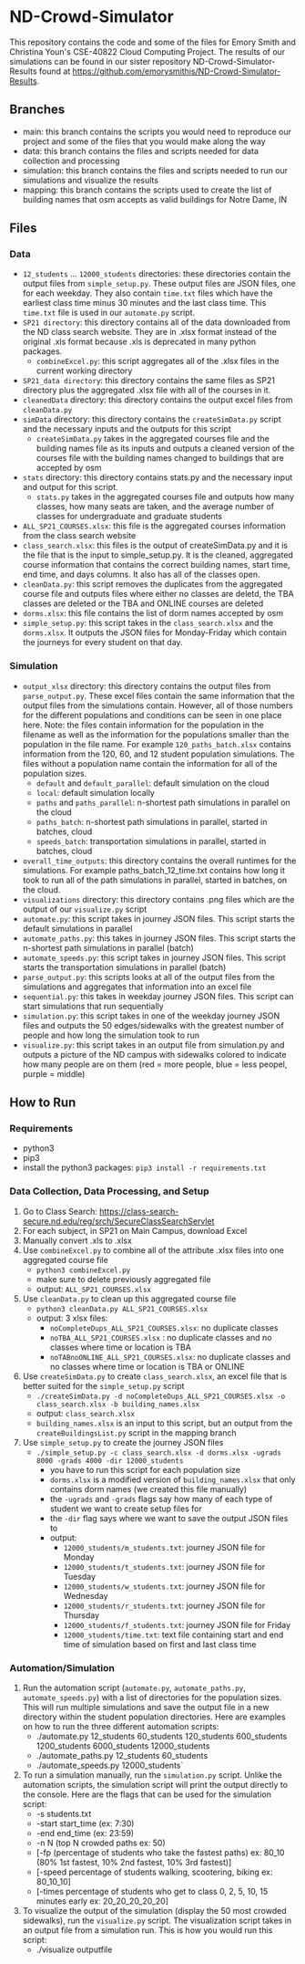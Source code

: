 # ND-Crowd-Simulator
This repository contains the code and some of the files for Emory Smith and Christina Youn's CSE-40822 Cloud Computing Project. The results of our simulations can be found in our sister repository ND-Crowd-Simulator-Results found at https://github.com/emorysmithis/ND-Crowd-Simulator-Results. 

## Branches 
- main: this branch contains the scripts you would need to reproduce our project and some of the files that you would make along the way 
- data: this branch contains the files and scripts needed for data collection and processing 
- simulation: this branch contains the files and scripts needed to run our simulations and visualize the results
- mapping: this branch contains the scripts used to create the list of building names that osm accepts as valid buildings for Notre Dame, IN 

## Files 
### Data 
- `12_students` ... `12000_students` directories: these directories contain the output files from `simple_setup.py`. These output files are JSON files, one for each weekday. They also contain `time.txt` files which have the earliest class time minus 30 minutes and the last class time. This `time.txt` file is used in our `automate.py` script. 
- `SP21 directory`: this directory contains all of the data downloaded from the ND class search website. They are in .xlsx format instead of the original .xls format because .xls is deprecated in many python packages.
    - `combineExcel.py`: this script aggregates all of the .xlsx files in the current working directory 
- `SP21_data directory`: this directory contains the same files as SP21 directory plus the aggregated .xlsx file with all of the courses in it. 
- `cleanedData` directory: this directory contains the output excel files from `cleanData.py`
- `simData` directory: this directory contains the `createSimData.py` script and the necessary inputs and the outputs for this script 
    - `createSimData.py` takes in the aggregated courses file and the building names file as its inputs and outputs a cleaned version of the courses file with the building names changed to buildings that are accepted by osm
- `stats` directory: this directory contains stats.py and the necessary input and output for this script. 
    - `stats.py` takes in the aggregated courses file and outputs how many classes, how many seats are taken, and the average number of classes for undergraduate and graduate students 
- `ALL_SP21_COURSES.xlsx`: this file is the aggregated courses information from the class search website 
- `class_search.xlsx`: this files is the output of createSimData.py and it is the file that is the input to simple_setup.py. It is the cleaned, aggregated course information that contains the correct building names, start time, end time, and days columns. It also has all of the classes open. 
- `cleanData.py`: this script removes the duplicates from the aggregated course file and outputs files where either no classes are deletd, the TBA classes are deleted or the TBA and ONLINE courses are deleted 
- `dorms.xlsx`: this file contains the list of dorm names accepted by osm 
- `simple_setup.py`: this script takes in the `class_search.xlsx` and the `dorms.xlsx`. It outputs the JSON files for Monday-Friday which contain the journeys for every student on that day. 
### Simulation 
- `output_xlsx` directory: this directory contains the output files from `parse_output.py`. These excel files contain the same information that the output files from the simulations contain. However, all of those numbers for the different populations and conditions can be seen in one place here. Note: the files contain information for the population in the filename as well as the information for the populations smaller than the population in the file name. For example `120_paths_batch.xlsx` contains information from the 120, 60, and 12 student population simulations. The files without a population name contain the information for all of the population sizes. 
    - `default` and `default_parallel`: default simulation on the cloud 
    - `local`: default simulation locally 
    - `paths` and `paths_parallel`: n-shortest path simulations in parallel on the cloud 
    - `paths_batch`: n-shortest path simulations in parallel, started in batches, cloud 
    - `speeds_batch`: transportation simulations in parallel, started in batches, cloud 
- `overall_time_outputs`: this directory contains the overall runtimes for the simulations. For example paths_batch_12_time.txt contains how long it took to run all of the path simulations in parallel, started in batches, on the cloud. 
- `visualizations` directory: this directory contains .png files which are the output of our `visualize.py` script 
- `automate.py`: this script takes in journey JSON files. This script starts the default simulations in parallel 
- `automate_paths.py`: this takes in journey JSON files. This script starts the n-shortest path simulations in parallel (batch)  
- `automate_speeds.py`: this script takes in journey JSON files. This script starts the transportation simulations in parallel (batch) 
- `parse_output.py`: this scripts looks at all of the output files from the simulations and aggregates that information into an excel file 
- `sequential.py`: this takes in weekday journey JSON files. This script can start simulations that run sequentially 
- `simulation.py`: this script takes in one of the weekday journey JSON files and outputs the 50 edges/sidewalks with the greatest number of people and how long the simulation took to run 
- `visualize.py`: this script takes in an output file from simulation.py and outputs a picture of the ND campus with sidewalks colored to indicate how many people are on them (red = more people, blue = less peopel, purple = middle) 

## How to Run
### Requirements 
- python3
- pip3 
- install the python3 packages:  `pip3 install -r requirements.txt`
### Data Collection, Data Processing, and Setup 
1. Go to Class Search: https://class-search-secure.nd.edu/reg/srch/SecureClassSearchServlet
2. For each subject, in SP21 on Main Campus, download Excel 
3. Manually convert .xls to .xlsx 
4. Use `combineExcel.py` to combine all of the attribute .xlsx files into one aggregated course file 
    - `python3 combineExcel.py` 
    - make sure to delete previously aggregated file
    - output: `ALL_SP21_COURSES.xlsx` 
5. Use `cleanData.py` to clean up this aggregated course file 
    - `python3 cleanData.py ALL_SP21_COURSES.xlsx` 
    - output: 3 xlsx files: 
        - `noCompleteDups_ALL_SP21_COURSES.xlsx`: no duplicate classes 
        - `noTBA_ALL_SP21_COURSES.xlsx` : no duplicate classes and no classes where time or location is TBA 
        - `noTABnoONLINE_ALL_SP21_COURSES.xlsx`: no duplicate classes and no classes where time or location is TBA or ONLINE 
6. Use  `createSimData.py` to create `class_search.xlsx`, an excel file that is better suited for the `simple_setup.py` script 
    - `./createSimData.py -d noCompleteDups_ALL_SP21_COURSES.xlsx -o class_search.xlsx -b building_names.xlsx` 
    - output: `class_search.xlsx`
    - `building_names.xlsx` is an input to this script, but an output from the `createBuildingsList.py` script in the mapping branch 
7. Use `simple_setup.py` to create the journey JSON files 
    - `./simple_setup.py -c class_search.xlsx -d dorms.xlsx -ugrads 8000 -grads 4000 -dir 12000_students` 
        - you have to run this script for each population size 
        - `dorms.xlsx` is a modified version of `building_names.xlsx` that only contains dorm names (we created this file manually) 
        - the `-ugrads` and `-grads` flags say how many of each type of student we want to create setup files for 
        - the `-dir` flag says where we want to save the output JSON files to 
        - output: 
            - `12000_students/m_students.txt`: journey JSON file for Monday
            - `12000_students/t_students.txt`: journey JSON file for Tuesday 
            - `12000_students/w_students.txt`: journey JSON file for Wednesday
            - `12000_students/r_students.txt`: journey JSON file for Thursday 
            - `12000_students/f_students.txt`: journey JSON file for Friday 
            - `12000_students/time.txt`: text file containing start and end time of simulation based on first and last class time 

### Automation/Simulation
1. Run the automation script (`automate.py`, `automate_paths.py`, `automate_speeds.py`) with a list of directories for the population sizes. This will run multiple simulations and save the output file in a new directory within the student population directories. Here are examples on how to run the three different automation scripts:
    - ./automate.py 12_students 60_students 120_students 600_students 1200_students 6000_students 12000_students
    - ./automate_paths.py 12_students 60_students
    - ./automate_speeds.py 12000_students`
2. To run a simulation manually, run the `simulation.py` script. Unlike the automation scripts, the simulation script will print the output directly to the console. Here are the flags that can be used for the simulation script:
    - -s students.txt 
    - -start start_time (ex: 7:30) 
    - -end end_time (ex: 23:59) 
    - -n N (top N crowded paths ex: 50) 
    - [-fp (percentage of students who take the fastest paths) ex: 80_10 (80% 1st fastest, 10% 2nd fastest, 10% 3rd fastest)]
    - [-speed percentage of students walking, scootering, biking ex: 80_10_10]
    - [-times percentage of students who get to class 0, 2, 5, 10, 15 minutes early ex: 20_20_20_20_20] 
3. To visualize the output of the simulation (display the 50 most crowded sidewalks), run the `visualize.py` script. The visualization script takes in an output file from a simulation run. This is how you would run this script:
    - ./visualize outputfile
